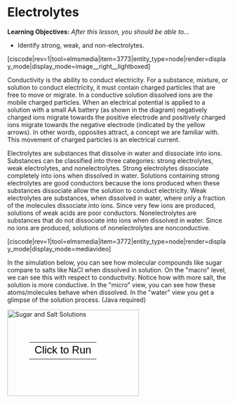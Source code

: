 <div style="float:right;margin:auto"><ebook-button title="Electrolytes" link="https://genchem.science.psu.edu/14-2-electrolytes"></ebook-button></div>

# Electrolytes

**Learning Objectives:** _After this lesson, you should be able to…_

* Identify strong, weak, and non-electrolytes.

[ciscode|rev=1|tool=elmsmedia|item=3773|entity_type=node|render=display_mode|display_mode=image__right__lightboxed]

Conductivity is the ability to conduct electricity. For a substance, mixture, or solution to conduct electricity, it must contain charged particles that are free to move or migrate. In a conductive solution dissolved ions are the mobile charged particles. When an electrical potential is applied to a solution with a small AA battery (as shown in the diagram) negatively charged ions migrate towards the positive electrode and positively charged ions migrate towards the negative electrode (indicated by the yellow arrows).  In other words, opposites attract, a concept we are familiar with. This movement of charged particles is an electrical current. 

Electrolytes are substances that dissolve in water and dissociate into ions. Substances can be classified into three categories: strong electrolytes, weak electrolytes, and nonelectrolytes. Strong electrolytes dissociate completely into ions when dissolved in water.  Solutions containing strong electrolytes are good conductors because the ions produced when these substances dissociate allow the solution to conduct electricity. Weak electrolytes are substances, when dissolved in water, where only a fraction of the molecules dissociate into ions.  Since very few ions are produced, solutions of weak acids are poor conductors. Nonelectrolytes are substances that do not dissociate into ions when dissolved in water. Since no ions are produced, solutions of nonelectrolytes are nonconductive.

[ciscode|rev=1|tool=elmsmedia|item=3772|entity_type=node|render=display_mode|display_mode=mediavideo]

In the simulation below, you can see how molecular compounds like sugar compare to salts like NaCl when dissolved in solution.  On the "macro" level, we can see this with respect to conductivity.  Notice how with more salt, the solution is more conductive.  In the "micro" view, you can see how these atoms/molecules behave when dissolved.  In the "water" view you get a glimpse of the solution process. (Java required)

<div style="position: relative; width: 300px; height: 197px;"><a href="https://phet.colorado.edu/sims/sugar-and-salt-solutions/sugar-and-salt-solutions_en.jnlp" style="text-decoration: none;"><img src="https://phet.colorado.edu/sims/sugar-and-salt-solutions/sugar-and-salt-solutions-600.png" alt="Sugar and Salt Solutions" style="border: none;" width="300" height="197"/><div style="position: absolute; width: 200px; height: 80px; left: 50px; top: 58px; background-color: #FFF; opacity: 0.6; filter: alpha(opacity = 60);"></div><table style="position: absolute; width: 200px; height: 80px; left: 50px; top: 58px;"><tr><td style="text-align: center; color: #000; font-size: 24px; font-family: Arial,sans-serif;">Click to Run</td></tr></table></a></div>